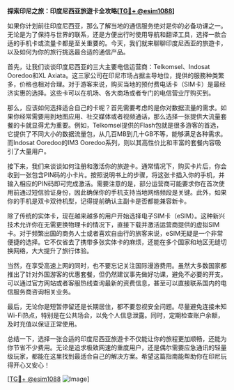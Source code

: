 **探索印尼之旅：印度尼西亚旅遊卡全攻略[[TG💪+ @esim1088](https://t.me/s/esim1088)]**

如果你计划前往印度尼西亚，那么了解当地的通信服务绝对是你的必备功课之一。无论是为了保持与世界的联系，还是方便出行时使用导航和翻译工具，选择一款合适的手机卡或流量卡都是至关重要的。今天，我们就来聊聊印度尼西亚的旅遊卡，以及如何为你的旅行挑选最合适的通信产品。

首先，让我们谈谈印度尼西亚的三大主要电信运营商：Telkomsel、Indosat Ooredoo和XL Axiata。这三家公司在印尼市场占据主导地位，提供的服務种类繁多，价格也相对合理。对于游客来说，购买当地的预付费电话卡（SIM卡）是最经济实惠的选择。这些卡可以在机场、各大商场或者专门的电信营业厅购买到。

那么，应该如何选择适合自己的卡呢？首先需要考虑的是你对数据流量的需求。如果你经常需要用到地图应用、社交媒体或者视频通话，那么选择一张提供大流量套餐的卡就显得尤为重要。例如，Telkomsel提供的Flash包就是很多游客的首选，它提供了不同大小的数据流量包，从几百MB到几十GB不等，能够满足各种需求。而Indosat Ooredoo的IM3 Ooredoo系列，则以其高性价比和丰富的套餐内容吸引了大量用户。

接下来，我们来谈谈如何注册和激活你的旅遊卡。通常情况下，购买卡片后，你会收到一张包含PIN码的小卡片。按照说明书上的步骤，将这张卡插入你的手机，并输入相应的PIN码即可完成激活。需要注意的是，部分运营商可能要求你在首次使用前通过短信验证身份，因此确保你的手机支持当地网络频段是关键。此外，如果你的手机是双卡双待机型，记得提前确认主副卡是否都能兼容新卡。

除了传统的实体卡，现在越来越多的用户开始选择电子SIM卡（eSIM）。这种新兴技术允许你在无需更换物理卡的情况下，直接下载并激活运营商提供的虚拟SIM卡。对于频繁出国的商务人士或者喜欢自由行的旅客来说，eSIM无疑是一个非常便捷的选择。它不仅省去了携带多张实体卡的麻烦，还能在多个国家和地区无缝切换网络，大大提升了旅行体验。

当然，在享受高速上网的同时，也不要忘记关注国际漫游费用。虽然大多数国家都推出了针对外国游客的优惠套餐，但仍然建议事先做好功课，避免不必要的开支。可以通过官方网站或者客服热线查询最新的资费信息，甚至可以直接联系国内的电信服务商咨询相关业务。

最后，无论你是短暂停留还是长期居住，都不要忽视安全问题。尽量避免连接未知Wi-Fi热点，特别是在公共场合，以免个人信息泄露。同时，定期检查账户余额，及时充值以保证正常使用。

总结一下，选择一张合适的印度尼西亚旅遊卡不仅能让你的旅程更加顺畅，还能为你节省不少费用。无论是追求极致网速的重度用户，还是偶尔需要应急通讯的轻量级玩家，都能在这里找到最适合自己的解决方案。希望这篇指南能帮助你在印尼玩得开心又安心！

[[TG💪+ @esim1088](https://t.me/s/esim1088) ![Image](https://i.postimg.cc/4NQfJmqS/Snipaste-2025-05-13-00-14-12.png)]